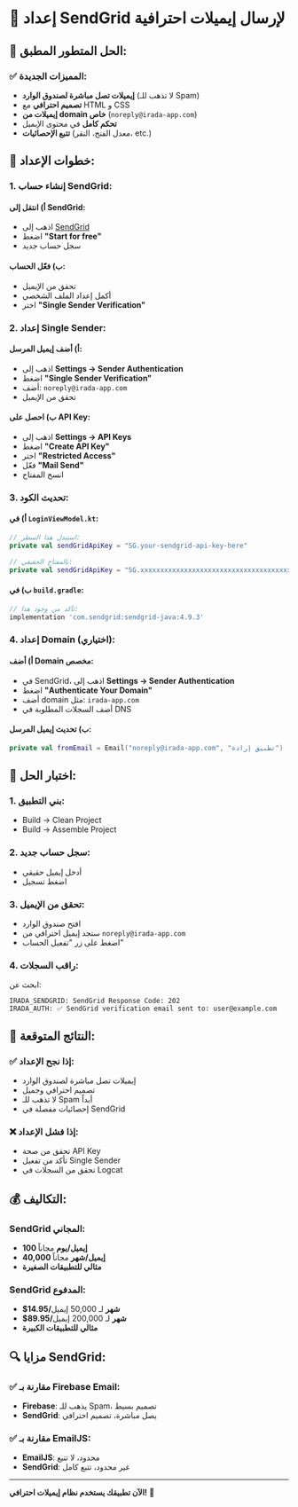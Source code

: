 # 🚀 إعداد SendGrid لإرسال إيميلات احترافية

## 🎯 **الحل المتطور المطبق:**

### ✅ **المميزات الجديدة:**
- **إيميلات تصل مباشرة لصندوق الوارد** (لا تذهب للـ Spam)
- **تصميم احترافي** مع HTML و CSS
- **إيميلات من domain خاص** (`noreply@irada-app.com`)
- **تحكم كامل** في محتوى الإيميل
- **تتبع الإحصائيات** (معدل الفتح، النقر، etc.)

## 🔧 **خطوات الإعداد:**

### 1. **إنشاء حساب SendGrid:**

#### أ) انتقل إلى SendGrid:
- اذهب إلى [SendGrid](https://sendgrid.com/)
- اضغط **"Start for free"**
- سجل حساب جديد

#### ب) فعّل الحساب:
- تحقق من الإيميل
- أكمل إعداد الملف الشخصي
- اختر **"Single Sender Verification"**

### 2. **إعداد Single Sender:**

#### أ) أضف إيميل المرسل:
- اذهب إلى **Settings → Sender Authentication**
- اضغط **"Single Sender Verification"**
- أضف: `noreply@irada-app.com`
- تحقق من الإيميل

#### ب) احصل على API Key:
- اذهب إلى **Settings → API Keys**
- اضغط **"Create API Key"**
- اختر **"Restricted Access"**
- فعّل **"Mail Send"**
- انسخ المفتاح

### 3. **تحديث الكود:**

#### أ) في `LoginViewModel.kt`:
```kotlin
// استبدل هذا السطر:
private val sendGridApiKey = "SG.your-sendgrid-api-key-here"

// بالمفتاح الحقيقي:
private val sendGridApiKey = "SG.xxxxxxxxxxxxxxxxxxxxxxxxxxxxxxxxxxxxxxxxxxxxxxxxxxxxxxxxxxxxxxxx"
```

#### ب) في `build.gradle`:
```gradle
// تأكد من وجود هذا:
implementation 'com.sendgrid:sendgrid-java:4.9.3'
```

### 4. **إعداد Domain (اختياري):**

#### أ) أضف Domain مخصص:
- في SendGrid، اذهب إلى **Settings → Sender Authentication**
- اضغط **"Authenticate Your Domain"**
- أضف domain مثل: `irada-app.com`
- أضف السجلات المطلوبة في DNS

#### ب) تحديث إيميل المرسل:
```kotlin
private val fromEmail = Email("noreply@irada-app.com", "تطبيق إرادة")
```

## 🧪 **اختبار الحل:**

### 1. **بني التطبيق:**
- Build → Clean Project
- Build → Assemble Project

### 2. **سجل حساب جديد:**
- أدخل إيميل حقيقي
- اضغط تسجيل

### 3. **تحقق من الإيميل:**
- افتح صندوق الوارد
- ستجد إيميل احترافي من `noreply@irada-app.com`
- اضغط على زر "تفعيل الحساب"

### 4. **راقب السجلات:**
ابحث عن:
```
IRADA_SENDGRID: SendGrid Response Code: 202
IRADA_AUTH: ✅ SendGrid verification email sent to: user@example.com
```

## 🎯 **النتائج المتوقعة:**

### ✅ **إذا نجح الإعداد:**
- إيميلات تصل مباشرة لصندوق الوارد
- تصميم احترافي وجميل
- لا تذهب للـ Spam أبداً
- إحصائيات مفصلة في SendGrid

### ❌ **إذا فشل الإعداد:**
- تحقق من صحة API Key
- تأكد من تفعيل Single Sender
- تحقق من السجلات في Logcat

## 💰 **التكاليف:**

### **SendGrid المجاني:**
- **100 إيميل/يوم** مجاناً
- **40,000 إيميل/شهر** مجاناً
- **مثالي للتطبيقات الصغيرة**

### **SendGrid المدفوع:**
- **$14.95/شهر** لـ 50,000 إيميل
- **$89.95/شهر** لـ 200,000 إيميل
- **مثالي للتطبيقات الكبيرة**

## 🔍 **مزايا SendGrid:**

### ✅ **مقارنة بـ Firebase Email:**
- **Firebase**: يذهب للـ Spam، تصميم بسيط
- **SendGrid**: يصل مباشرة، تصميم احترافي

### ✅ **مقارنة بـ EmailJS:**
- **EmailJS**: محدود، لا تتبع
- **SendGrid**: غير محدود، تتبع كامل

---

**الآن تطبيقك يستخدم نظام إيميلات احترافي!** 🚀


